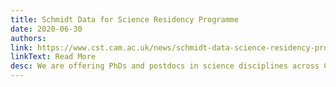 ```yaml
---
title: Schmidt Data for Science Residency Programme
date: 2020-06-30
authors:
link: https://www.cst.cam.ac.uk/news/schmidt-data-science-residency-programme
linkText: Read More
desc: We are offering PhDs and postdocs in science disciplines across Cambridge a free 'Data for Science' training course this summer.
---
```

